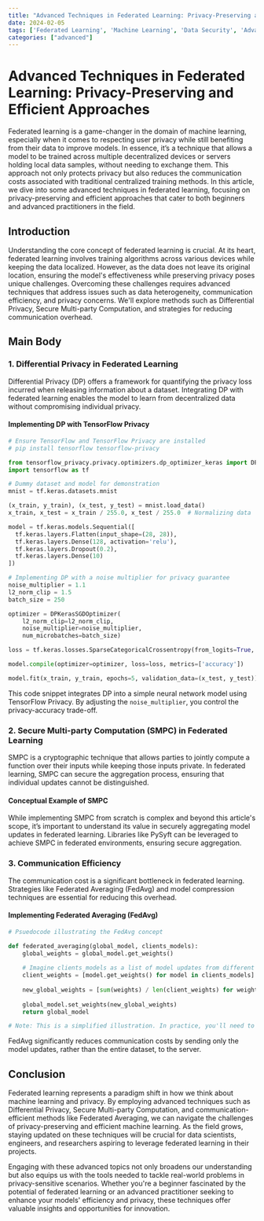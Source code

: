 ```yaml
---
title: "Advanced Techniques in Federated Learning: Privacy-Preserving and Efficient Approaches"
date: 2024-02-05
tags: ['Federated Learning', 'Machine Learning', 'Data Security', 'Advanced Topic']
categories: ["advanced"]
---
```



# Advanced Techniques in Federated Learning: Privacy-Preserving and Efficient Approaches

Federated learning is a game-changer in the domain of machine learning, especially when it comes to respecting user privacy while still benefiting from their data to improve models. In essence, it’s a technique that allows a model to be trained across multiple decentralized devices or servers holding local data samples, without needing to exchange them. This approach not only protects privacy but also reduces the communication costs associated with traditional centralized training methods. In this article, we dive into some advanced techniques in federated learning, focusing on privacy-preserving and efficient approaches that cater to both beginners and advanced practitioners in the field.

## Introduction

Understanding the core concept of federated learning is crucial. At its heart, federated learning involves training algorithms across various devices while keeping the data localized. However, as the data does not leave its original location, ensuring the model's effectiveness while preserving privacy poses unique challenges. Overcoming these challenges requires advanced techniques that address issues such as data heterogeneity, communication efficiency, and privacy concerns. We'll explore methods such as Differential Privacy, Secure Multi-party Computation, and strategies for reducing communication overhead.

## Main Body

### 1. Differential Privacy in Federated Learning

Differential Privacy (DP) offers a framework for quantifying the privacy loss incurred when releasing information about a dataset. Integrating DP with federated learning enables the model to learn from decentralized data without compromising individual privacy.

#### Implementing DP with TensorFlow Privacy

```python
# Ensure TensorFlow and TensorFlow Privacy are installed
# pip install tensorflow tensorflow-privacy

from tensorflow_privacy.privacy.optimizers.dp_optimizer_keras import DPKerasSGDOptimizer
import tensorflow as tf

# Dummy dataset and model for demonstration
mnist = tf.keras.datasets.mnist

(x_train, y_train), (x_test, y_test) = mnist.load_data()
x_train, x_test = x_train / 255.0, x_test / 255.0  # Normalizing data

model = tf.keras.models.Sequential([
  tf.keras.layers.Flatten(input_shape=(28, 28)),
  tf.keras.layers.Dense(128, activation='relu'),
  tf.keras.layers.Dropout(0.2),
  tf.keras.layers.Dense(10)
])

# Implementing DP with a noise multiplier for privacy guarantee
noise_multiplier = 1.1
l2_norm_clip = 1.5
batch_size = 250

optimizer = DPKerasSGDOptimizer(
    l2_norm_clip=l2_norm_clip,
    noise_multiplier=noise_multiplier,
    num_microbatches=batch_size)

loss = tf.keras.losses.SparseCategoricalCrossentropy(from_logits=True, reduction=tf.losses.Reduction.NONE)

model.compile(optimizer=optimizer, loss=loss, metrics=['accuracy'])

model.fit(x_train, y_train, epochs=5, validation_data=(x_test, y_test))
```

This code snippet integrates DP into a simple neural network model using TensorFlow Privacy. By adjusting the `noise_multiplier`, you control the privacy-accuracy trade-off. 

### 2. Secure Multi-party Computation (SMPC) in Federated Learning

SMPC is a cryptographic technique that allows parties to jointly compute a function over their inputs while keeping those inputs private. In federated learning, SMPC can secure the aggregation process, ensuring that individual updates cannot be distinguished.

#### Conceptual Example of SMPC

While implementing SMPC from scratch is complex and beyond this article's scope, it’s important to understand its value in securely aggregating model updates in federated learning. Libraries like PySyft can be leveraged to achieve SMPC in federated environments, ensuring secure aggregation.

### 3. Communication Efficiency

The communication cost is a significant bottleneck in federated learning. Strategies like Federated Averaging (FedAvg) and model compression techniques are essential for reducing this overhead.

#### Implementing Federated Averaging (FedAvg)

```python
# Psuedocode illustrating the FedAvg concept

def federated_averaging(global_model, clients_models):
    global_weights = global_model.get_weights()
    
    # Imagine clients_models as a list of model updates from different clients
    client_weights = [model.get_weights() for model in clients_models]
    
    new_global_weights = [sum(weights) / len(client_weights) for weights in zip(*client_weights)]
    
    global_model.set_weights(new_global_weights)
    return global_model

# Note: This is a simplified illustration. In practice, you'll need to handle communication and privacy aspects.
```

FedAvg significantly reduces communication costs by sending only the model updates, rather than the entire dataset, to the server.

## Conclusion

Federated learning represents a paradigm shift in how we think about machine learning and privacy. By employing advanced techniques such as Differential Privacy, Secure Multi-party Computation, and communication-efficient methods like Federated Averaging, we can navigate the challenges of privacy-preserving and efficient machine learning. As the field grows, staying updated on these techniques will be crucial for data scientists, engineers, and researchers aspiring to leverage federated learning in their projects.

Engaging with these advanced topics not only broadens our understanding but also equips us with the tools needed to tackle real-world problems in privacy-sensitive scenarios. Whether you're a beginner fascinated by the potential of federated learning or an advanced practitioner seeking to enhance your models' efficiency and privacy, these techniques offer valuable insights and opportunities for innovation.